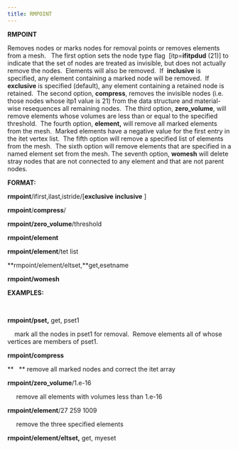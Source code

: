 ```yaml
---
title: RMPOINT
---
```


 **RMPOINT**

  Removes nodes or marks nodes for removal points or removes elements
  from a mesh.   The first option sets the node type flag 
  [itp=**ifitpdud** (21)] to indicate that the set of nodes are
  treated as invisible, but does not actually remove the nodes. 
  Elements will also be removed.  If  **inclusive** is specified, any
  element containing a marked node will be removed.  If  **exclusive**
  is specified (default), any element containing a retained node is
  retained.  The second option, **compress**, removes the invisible
  nodes (i.e. those nodes whose itp1 value is 21) from the data
  structure and material-wise resequences all remaining nodes.  The
  third option, **zero\_volume**, will remove elements whose volumes
  are less than or equal to the specified threshold.  The fourth
  option, **element,** will remove all marked elements from the mesh. 
  Marked elements have a negative value for the first entry in the
  itet vertex list.  The fifth option will remove a specified list of
  elements from the mesh.  The sixth option will remove elements that
  are specified in a named element set from the mesh. The seventh
  option, **womesh** will delete stray nodes that are not connected to
  any element and that are not parent nodes.

**FORMAT:**

**rmpoint**/ifirst,ilast,istride/[**exclusive** **inclusive** ]

**rmpoint**/**compress**/

**rmpoint/zero\_volume**/threshold

**rmpoint/element**

**rmpoint/element**/tet list

**rmpoint/element/eltset,**get,esetname

**rmpoint/womesh**

**EXAMPLES:**

 

**rmpoint/pset,** get, pset1

    mark all the nodes in pset1 for removal.  Remove elements all of
whose vertices are members of pset1.

**rmpoint/compress**

**   ** remove all marked nodes and correct the itet array

**rmpoint/zero\_volume**/1.e-16

     remove all elements with volumes less than 1.e-16

**rmpoint/element**/27 259 1009

     remove the three specified elements

**rmpoint/element/eltset,** get, myeset
